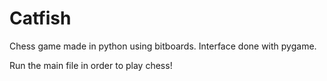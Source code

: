 # Catfish
Chess game made in python using bitboards. Interface done with pygame.

Run the main file in order to play chess!
